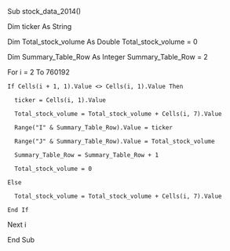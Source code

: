 Sub stock_data_2014()

  Dim ticker As String
  
  Dim Total_stock_volume As Double
  Total_stock_volume = 0
  
  Dim Summary_Table_Row As Integer
  Summary_Table_Row = 2

  For i = 2 To 760192

    If Cells(i + 1, 1).Value <> Cells(i, 1).Value Then

      ticker = Cells(i, 1).Value

      Total_stock_volume = Total_stock_volume + Cells(i, 7).Value

      Range("I" & Summary_Table_Row).Value = ticker

      Range("J" & Summary_Table_Row).Value = Total_stock_volume

      Summary_Table_Row = Summary_Table_Row + 1
      
      Total_stock_volume = 0

    Else

      Total_stock_volume = Total_stock_volume + Cells(i, 7).Value

    End If

  Next i

End Sub
